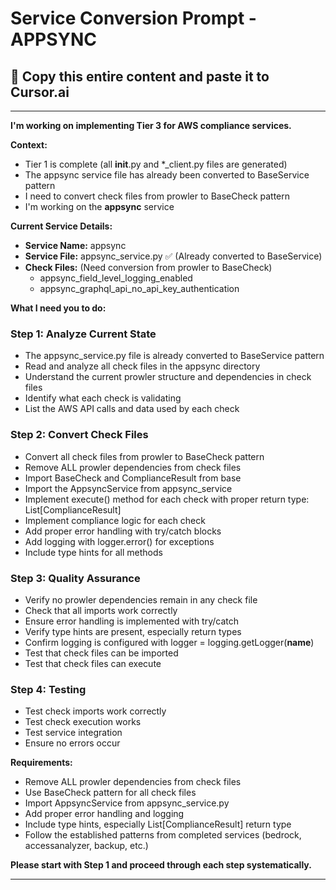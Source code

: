 # Service Conversion Prompt - APPSYNC

## 🎯 Copy this entire content and paste it to Cursor.ai

---

**I'm working on implementing Tier 3 for AWS compliance services.**

**Context:**
- Tier 1 is complete (all __init__.py and *_client.py files are generated)
- The appsync service file has already been converted to BaseService pattern
- I need to convert check files from prowler to BaseCheck pattern
- I'm working on the **appsync** service

**Current Service Details:**
- **Service Name:** appsync
- **Service File:** appsync_service.py ✅ (Already converted to BaseService)
- **Check Files:** (Need conversion from prowler to BaseCheck)
  - appsync_field_level_logging_enabled
  - appsync_graphql_api_no_api_key_authentication

**What I need you to do:**

### Step 1: Analyze Current State
- The appsync_service.py file is already converted to BaseService pattern
- Read and analyze all check files in the appsync directory
- Understand the current prowler structure and dependencies in check files
- Identify what each check is validating
- List the AWS API calls and data used by each check

### Step 2: Convert Check Files
- Convert all check files from prowler to BaseCheck pattern
- Remove ALL prowler dependencies from check files
- Import BaseCheck and ComplianceResult from base
- Import the AppsyncService from appsync_service
- Implement execute() method for each check with proper return type: List[ComplianceResult]
- Implement compliance logic for each check
- Add proper error handling with try/catch blocks
- Add logging with logger.error() for exceptions
- Include type hints for all methods

### Step 3: Quality Assurance
- Verify no prowler dependencies remain in any check file
- Check that all imports work correctly
- Ensure error handling is implemented with try/catch
- Verify type hints are present, especially return types
- Confirm logging is configured with logger = logging.getLogger(__name__)
- Test that check files can be imported
- Test that check files can execute

### Step 4: Testing
- Test check imports work correctly
- Test check execution works
- Test service integration
- Ensure no errors occur

**Requirements:**
- Remove ALL prowler dependencies from check files
- Use BaseCheck pattern for all check files
- Import AppsyncService from appsync_service.py
- Add proper error handling and logging
- Include type hints, especially List[ComplianceResult] return type
- Follow the established patterns from completed services (bedrock, accessanalyzer, backup, etc.)

**Please start with Step 1 and proceed through each step systematically.**

---
